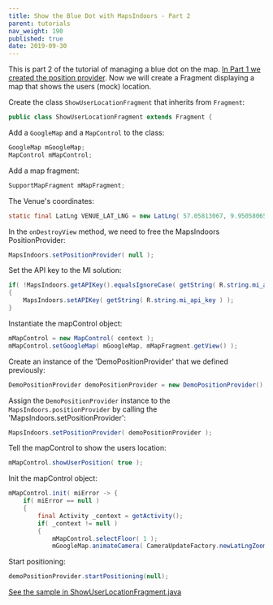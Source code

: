 ```yaml
---
title: Show the Blue Dot with MapsIndoors - Part 2
parent: tutorials
nav_weight: 190
published: true
date: 2019-09-30
---
```


This is part 2 of the tutorial of managing a blue dot on the map. [In Part 1 we created the position provider](../showuserlocationdemopositionprovider). Now we will create a Fragment displaying a map that shows the users (mock) location.

Create the class `ShowUserLocationFragment` that inherits from `Fragment`:

```java
public class ShowUserLocationFragment extends Fragment {
```

Add a `GoogleMap` and a `MapControl` to the class:

```java
GoogleMap mGoogleMap;
MapControl mMapControl;
```

Add a map fragment:

```java
SupportMapFragment mMapFragment;
```

The Venue's coordinates:

```java
static final LatLng VENUE_LAT_LNG = new LatLng( 57.05813067, 9.95058065 );
```

In the `onDestroyView` method, we need to free the MapsIndoors PositionProvider:

```java
MapsIndoors.setPositionProvider( null );
```

Set the API key to the MI solution:

```java
if( !MapsIndoors.getAPIKey().equalsIgnoreCase( getString( R.string.mi_api_key ) ) )
{
    MapsIndoors.setAPIKey( getString( R.string.mi_api_key ) );
}
```

Instantiate the mapControl object:

```java
mMapControl = new MapControl( context );
mMapControl.setGoogleMap( mGoogleMap, mMapFragment.getView() );
```

Create an instance of the 'DemoPositionProvider' that we defined previously:

```java
DemoPositionProvider demoPositionProvider = new DemoPositionProvider();
```

Assign the `DemoPositionProvider` instance to the `MapsIndoors.positionProvider` by calling the 'MapsIndoors.setPositionProvider':

```java
MapsIndoors.setPositionProvider( demoPositionProvider );
```

Tell the mapControl to show the users location:

```java
mMapControl.showUserPosition( true );
```

Init the mapControl object:

```java
mMapControl.init( miError -> {
    if( miError == null )
    {
        final Activity _context = getActivity();
        if( _context != null )
        {
            mMapControl.selectFloor( 1 );
            mGoogleMap.animateCamera( CameraUpdateFactory.newLatLngZoom( VENUE_LAT_LNG, 20f ) );
```

Start positioning:

```java
demoPositionProvider.startPositioning(null);
```

[See the sample in ShowUserLocationFragment.java](https://github.com/MapsIndoors/MapsIndoorsAndroid-Demo-Samples/blob/master/app/src/main/java/com/mapsindoors/showuserLocation/ShowUserLocationFragment.java)
